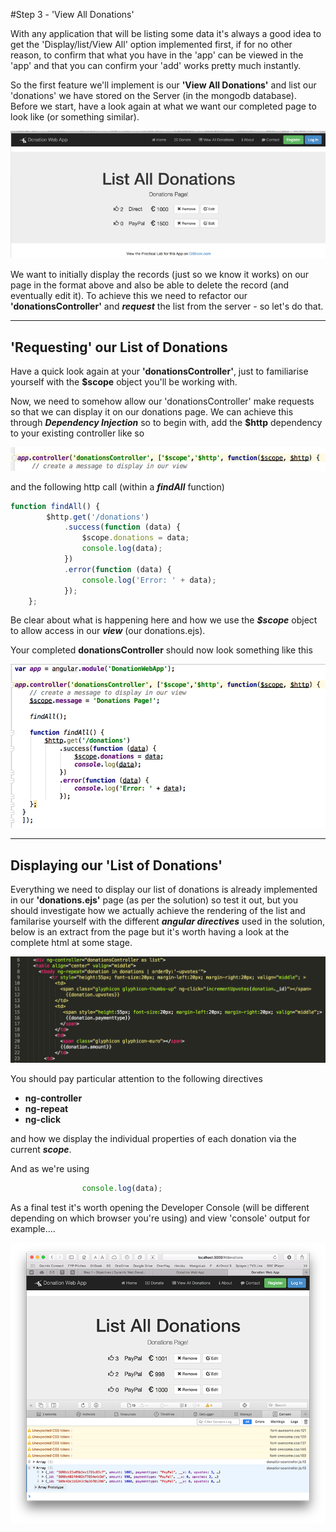 #Step 3 - 'View All Donations'

With any application that will be listing some data it's always a good idea to get the 'Display/list/View All' option implemented first, if for no other reason, to confirm that what you have in the 'app' can be viewed in the 'app' and that you can confirm your 'add' works pretty much instantly.

So the first feature we'll implement is our **'View All Donations'** and list our 'donations' we have stored on the Server (in the mongodb database). Before we start, have a look again at what we want our completed page to look like (or something similar).

![](../images/donationwebapp1.jpg)

We want to initially display the records (just so we know it works) on our page in the format above and also be able to delete the record (and eventually edit it). To achieve this we need to refactor our **'donationsController'** and ***request*** the list from the server - so let's do that.

---

## 'Requesting' our List of Donations

Have a quick look again at your **'donationsController'**, just to familiarise yourself with the **$scope** object you'll be working with.


Now, we need to somehow allow our 'donationsController' make requests so that we can display it on our donations page. We can achieve this through ***Dependency Injection*** so to begin with, add the **$http** dependency to your existing controller like so

![](../images/lab05.step3.1.png)

and the following http call (within a ***findAll*** function)

```javascript
function findAll() {
        $http.get('/donations')
            .success(function (data) {
                $scope.donations = data;
                console.log(data);
            })
            .error(function (data) {
                console.log('Error: ' + data);
            });
    };
```
Be clear about what is happening here and how we use the ***$scope*** object to allow access in our ***view*** (our donations.ejs).

Your completed **donationsController** should now look something like this

![](../images/lab05.step3.2.png)

---

## Displaying our 'List of Donations'

Everything we need to display our list of donations is already implemented in our **'donations.ejs'** page (as per the solution) so test it out, but you should investigate how we actually achieve the rendering of the list and familarise yourself with the different ***angular directives*** used in the solution, below is an extract from the page but it's worth having a look at the complete html at some stage.

![](../images/lab2.step3.2.png)

You should pay particular attention to the following directives

* **ng-controller**
* **ng-repeat**
* **ng-click**

and how we display the individual properties of each donation via the current ***scope***.

And as we're using 

```javascript
                console.log(data);
```

As a final test it's worth opening the Developer Console (will be different depending on which browser you're using) and view 'console' output for example....

![](../images/lab05.step3.3.png)